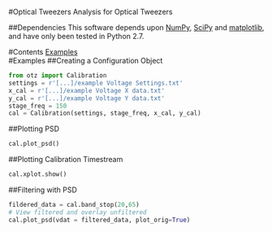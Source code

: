 #Optical Tweezers
Analysis for Optical Tweezers

##Dependencies
This software depends upon [NumPy](http://numpy.org), [SciPy](http://scipy.org) and [matplotlib](http://matplotlib.org/), and have
only been tested in Python 2.7.

#Contents
[Examples](#examples)<br />
<a name="examples" />
#Examples
##Creating a Configuration Object
```python
from otz import Calibration
settings = r'[...]/example Voltage Settings.txt'
x_cal = r'[...]/example Voltage X data.txt'
y_cal = r'[...]/example Voltage Y data.txt'
stage_freq = 150
cal = Calibration(settings, stage_freq, x_cal, y_cal)
```

##Plotting PSD
```python
cal.plot_psd()
```

##Plotting Calibration Timestream
```python
cal.xplot.show()
```

##Filtering with PSD
```python
fildered_data = cal.band_stop(20,65)
# View filtered and overlay unfiltered
cal.plot_psd(vdat = filtered_data, plot_orig=True)
```
